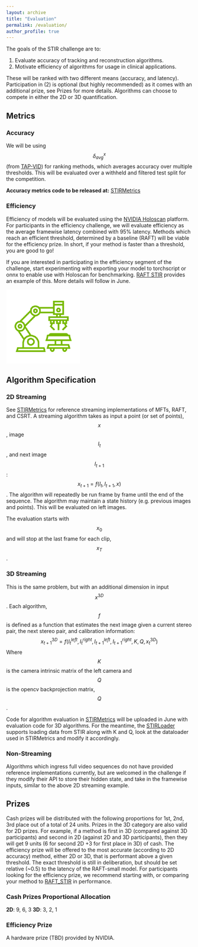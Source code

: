 ```yaml
---
layout: archive
title: "Evaluation"
permalink: /evaluation/
author_profile: true
---
```


The goals of the STIR challenge are to:

1.    Evaluate accuracy of tracking  and reconstruction algorithms.
2.    Motivate efficiency of algorithms for usage in clinical applications.


These will be ranked with two different means (accuracy, and latency). Participation in (2) is optional (but highly recommended) as it comes with an additional prize, see Prizes for more details. Algorithms can choose to compete in either the 2D or 3D quantification.


## Metrics

### Accuracy

We will be using $$ \delta^x_{avg} $$ (from [TAP-VID](https://tapvid.github.io/)) for ranking methods, which averages accuracy over multiple thresholds. This will be evaluated over a withheld and filtered test split for the competition.


**Accuracy metrics code to be released at:** [STIRMetrics](https://github.com/athaddius/STIRMetrics)

### Efficiency

Efficiency of models will be evaluated using the [NVIDIA Holoscan](https://docs.nvidia.com/holoscan/sdk-user-guide/index.html) platform. For participants in the efficiency challenge, we will evaluate efficiency as the average framewise latency combined with 95% latency. Methods which reach an efficient threshold, determined by a baseline (RAFT) will be viable for the efficiency prize. In short, if your method is faster than a threshold, you are good to go!

If you are interested in participating in the efficiency segment of the challenge, start experimenting with exporting your model to torchscript or onnx to enable use with Holoscan for benchmarking. [RAFT STIR](https://github.com/athaddius/RAFT_STIR) provides an example of this. More details will follow in June.

![Holoscan platform](/images/holoscan.png)

## Algorithm Specification

### 2D Streaming
See [STIRMetrics](https://github.com/athaddius/STIRMetrics) for reference streaming implementations of MFTs, RAFT, and CSRT. A streaming algorithm takes as input a point (or set of points), $$ x $$, image $$ I_t $$, and next image $$ I_{t+1} $$: $$ x_{t+1} = f(I_t, I_{t+1}, x) $$. The algorithm will repeatedly be run frame by frame until the end of the sequence. The algorithm may maintain a state history (e.g. previous images and points). This will be evaluated on left images.

The evaluation starts with $$ x_0 $$ and will stop at the last frame for each clip, $$ x_T $$.

### 3D Streaming

This is the same problem, but with an additional dimension in input $$ x^{3D} $$. Each algorithm, $$ f $$ is defined as a function that estimates the next image given a current stereo pair, the next stereo pair, and calibration information:
$$ x_{t+1}^{3D} = f(I^{left}_t, I^{right}_t, I^{left}_{t+1}, I^{right}_{t+1}, K, Q, x^{3D}_t) $$
Where $$ K $$ is the camera intrinsic matrix of the left camera and $$ Q $$ is the opencv backprojection matrix, $$ Q $$.

Code for algorithm evaluation in [STIRMetrics](https://github.com/athaddius/STIRMetrics) will be uploaded in June with evaluation code for 3D algorithms. For the meantime, the [STIRLoader](https://github.com/athaddius/STIRLoader) supports loading data from STIR along with K and Q, look at the dataloader used in STIRMetrics and modify it accordingly.

### Non-Streaming

Algorithms which ingress full video sequences do not have provided reference implementations currently, but are welcomed in the challenge if they modify their API to store their hidden state, and take in the framewise inputs, similar to the above 2D streaming example.


## Prizes

Cash prizes will be distributed with the following proportions for 1st, 2nd, 3rd place out of a total of 24 units. Prizes in the 3D category are also valid for 2D prizes. For example, if a method is first in 3D (compared against 3D participants) and second in 2D (against 2D and 3D participants), then they will get 9 units (6 for second 2D +3 for first place in 3D) of cash. The efficiency prize will be offered to the most accurate (according to 2D accuracy) method, either 2D or 3D, that is performant above a given threshold. The exact threshold is still in deliberation, but should be set relative (~0.5) to the latency of the RAFT-small model. For participants looking for the efficiency prize, we recommend starting with, or comparing your method to [RAFT_STIR](https://github.com/athaddius/RAFT_STIR) in performance.

### Cash Prizes Proportional Allocation

**2D**: 9, 6, 3
**3D**: 3, 2, 1

### Efficiency Prize

A hardware prize (TBD) provided by NVIDIA.
